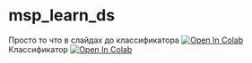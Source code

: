 # msp_learn_ds
Просто то что в слайдах до классификатора
[![Open In Colab](https://colab.research.google.com/assets/colab-badge.svg)](https://colab.research.google.com/github/inenashev/msp_learn_ds/blob/main/ms_python.ipynb)
Классификатор
[![Open In Colab](https://colab.research.google.com/assets/colab-badge.svg)](https://colab.research.google.com/github/inenashev/msp_learn_ds/blob/main/msp_classifier_take2-RF.ipynb)

